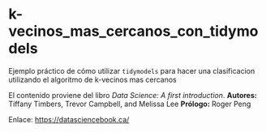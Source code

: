 # k-vecinos_mas_cercanos_con_tidymodels
Ejemplo práctico de cómo utilizar `tidymodels` para hacer una clasificacion utilizando el algoritmo de k-vecinos mas cercanos

El contenido proviene del libro *Data Science: A first introduction*. 
**Autores:** Tiffany Timbers, Trevor Campbell, and Melissa Lee
**Prólogo:** Roger Peng

Enlace: https://datasciencebook.ca/